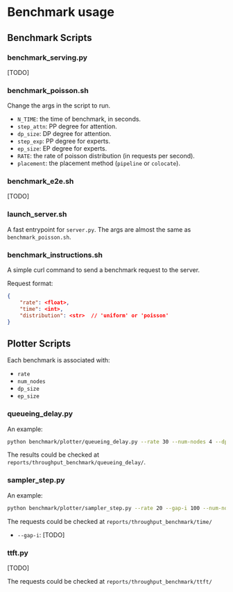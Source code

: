 # Benchmark usage

## Benchmark Scripts

### benchmark_serving.py

[TODO]

### benchmark_poisson.sh

Change the args in the script to run.

* `N_TIME`: the time of benchmark, in seconds.
* `step_attn`: PP degree for attention.
* `dp_size`: DP degree for attention.
* `step_exp`: PP degree for experts.
* `ep_size`: EP degree for experts.
* `RATE`: the rate of poisson distribution (in requests per second).
* `placement`: the placement method (`pipeline` or `colocate`).

### benchmark_e2e.sh

[TODO]

### launch_server.sh

A fast entrypoint for `server.py`. The args are almost the same as `benchmark_poisson.sh`.

### benchmark_instructions.sh

A simple curl command to send a benchmark request to the server. 

Request format:

```json
{
    "rate": <float>,
    "time": <int>,
    "distribution": <str>  // 'uniform' or 'poisson'
}
```

## Plotter Scripts

Each benchmark is associated with:
* `rate`
* `num_nodes`
* `dp_size`
* `ep_size`

### queueing_delay.py

An example:

```bash
python benchmark/plotter/queueing_delay.py --rate 30 --num-nodes 4 --dp-size 2 --ep-size 4
```

The results could be checked at `reports/throughput_benchmark/queueing_delay/`.

### sampler_step.py

An example:

```bash
python benchmark/plotter/sampler_step.py --rate 20 --gap-i 100 --num-nodes 4 --dp-size 2 --ep-size 4
```

The requests could be checked at `reports/throughput_benchmark/time/`

* `--gap-i`: [TODO]

### ttft.py

[TODO]

The requests could be checked at `reports/throughput_benchmark/ttft/`